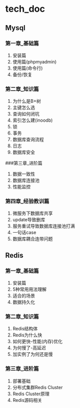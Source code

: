 # tech_doc

## Mysql
### 第一章_基础篇
1. 安装篇
2. 使用篇(phpmyadmin)
3. 使用篇(命令行)
4. 备份/恢复

### 第二章_知识篇
1. 为什么是B+树
2. 主键怎么选
3. 查询如何闭坑
4. 索引怎么建(inoodb)
5. 锁
6. 事务
7. 数据库查询流程
8. 日志
9. 数据库安全

###第三章_进阶篇
1. 数据一致性
2. 数据库连接池
3. 性能监控

### 第四章_经验教训篇
1. 微服务下数据库共享
2. update导致删库
3. 服务重试导致数据库连接池打满
4. 一句话case
5. 数据库耦合连带问题

## Redis
### 第一章_基础篇
1. 安装篇
2. 5种常用用法理解
3. 适合的场景
4. 数据持久化

### 第二章_知识篇
1. Redis结构体
2. Redis为什么快
3. 如何更快-性能(内存)优化
4. 为何慢了-高延迟
5. 加实例了为何还是慢

### 第三章_进阶篇
1. 部署基础
2. 分布式集群Redis Cluster
3. Redis Cluster原理
4. Redis源码相关